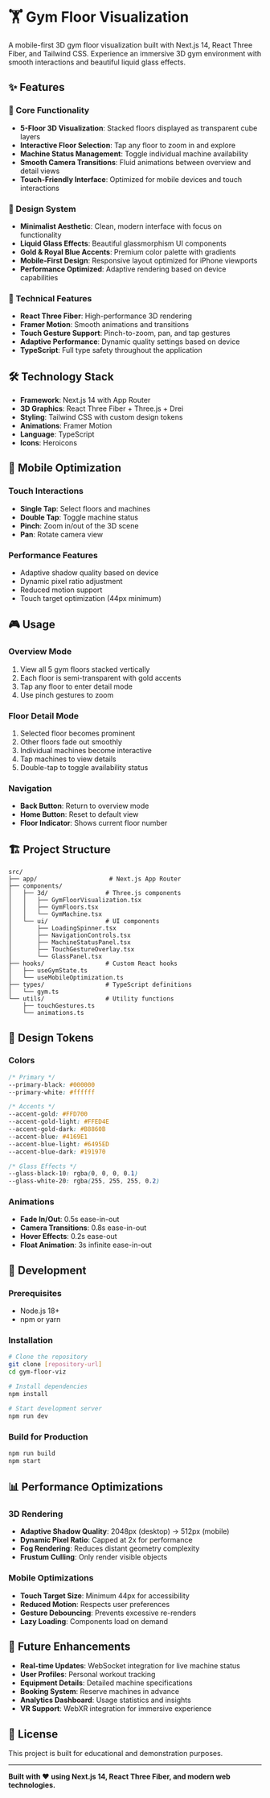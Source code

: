 # 🏋️ Gym Floor Visualization

A mobile-first 3D gym floor visualization built with Next.js 14, React Three Fiber, and Tailwind CSS. Experience an immersive 3D gym environment with smooth interactions and beautiful liquid glass effects.

## ✨ Features

### 🎯 Core Functionality
- **5-Floor 3D Visualization**: Stacked floors displayed as transparent cube layers
- **Interactive Floor Selection**: Tap any floor to zoom in and explore
- **Machine Status Management**: Toggle individual machine availability
- **Smooth Camera Transitions**: Fluid animations between overview and detail views
- **Touch-Friendly Interface**: Optimized for mobile devices and touch interactions

### 🎨 Design System
- **Minimalist Aesthetic**: Clean, modern interface with focus on functionality
- **Liquid Glass Effects**: Beautiful glassmorphism UI components
- **Gold & Royal Blue Accents**: Premium color palette with gradients
- **Mobile-First Design**: Responsive layout optimized for iPhone viewports
- **Performance Optimized**: Adaptive rendering based on device capabilities

### 🚀 Technical Features
- **React Three Fiber**: High-performance 3D rendering
- **Framer Motion**: Smooth animations and transitions
- **Touch Gesture Support**: Pinch-to-zoom, pan, and tap gestures
- **Adaptive Performance**: Dynamic quality settings based on device
- **TypeScript**: Full type safety throughout the application

## 🛠️ Technology Stack

- **Framework**: Next.js 14 with App Router
- **3D Graphics**: React Three Fiber + Three.js + Drei
- **Styling**: Tailwind CSS with custom design tokens
- **Animations**: Framer Motion
- **Language**: TypeScript
- **Icons**: Heroicons

## 📱 Mobile Optimization

### Touch Interactions
- **Single Tap**: Select floors and machines
- **Double Tap**: Toggle machine status
- **Pinch**: Zoom in/out of the 3D scene
- **Pan**: Rotate camera view

### Performance Features
- Adaptive shadow quality based on device
- Dynamic pixel ratio adjustment
- Reduced motion support
- Touch target optimization (44px minimum)

## 🎮 Usage

### Overview Mode
1. View all 5 gym floors stacked vertically
2. Each floor is semi-transparent with gold accents
3. Tap any floor to enter detail mode
4. Use pinch gestures to zoom

### Floor Detail Mode
1. Selected floor becomes prominent
2. Other floors fade out smoothly
3. Individual machines become interactive
4. Tap machines to view details
5. Double-tap to toggle availability status

### Navigation
- **Back Button**: Return to overview mode
- **Home Button**: Reset to default view
- **Floor Indicator**: Shows current floor number

## 🏗️ Project Structure

```
src/
├── app/                    # Next.js App Router
├── components/
│   ├── 3d/                # Three.js components
│   │   ├── GymFloorVisualization.tsx
│   │   ├── GymFloors.tsx
│   │   └── GymMachine.tsx
│   └── ui/                # UI components
│       ├── LoadingSpinner.tsx
│       ├── NavigationControls.tsx
│       ├── MachineStatusPanel.tsx
│       ├── TouchGestureOverlay.tsx
│       └── GlassPanel.tsx
├── hooks/                 # Custom React hooks
│   ├── useGymState.ts
│   └── useMobileOptimization.ts
├── types/                 # TypeScript definitions
│   └── gym.ts
└── utils/                 # Utility functions
    ├── touchGestures.ts
    └── animations.ts
```

## 🎨 Design Tokens

### Colors
```css
/* Primary */
--primary-black: #000000
--primary-white: #ffffff

/* Accents */
--accent-gold: #FFD700
--accent-gold-light: #FFED4E
--accent-gold-dark: #B8860B
--accent-blue: #4169E1
--accent-blue-light: #6495ED
--accent-blue-dark: #191970

/* Glass Effects */
--glass-black-10: rgba(0, 0, 0, 0.1)
--glass-white-20: rgba(255, 255, 255, 0.2)
```

### Animations
- **Fade In/Out**: 0.5s ease-in-out
- **Camera Transitions**: 0.8s ease-in-out
- **Hover Effects**: 0.2s ease-out
- **Float Animation**: 3s infinite ease-in-out

## 🔧 Development

### Prerequisites
- Node.js 18+
- npm or yarn

### Installation
```bash
# Clone the repository
git clone [repository-url]
cd gym-floor-viz

# Install dependencies
npm install

# Start development server
npm run dev
```

### Build for Production
```bash
npm run build
npm start
```

## 📊 Performance Optimizations

### 3D Rendering
- **Adaptive Shadow Quality**: 2048px (desktop) → 512px (mobile)
- **Dynamic Pixel Ratio**: Capped at 2x for performance
- **Fog Rendering**: Reduces distant geometry complexity
- **Frustum Culling**: Only render visible objects

### Mobile Optimizations
- **Touch Target Size**: Minimum 44px for accessibility
- **Reduced Motion**: Respects user preferences
- **Gesture Debouncing**: Prevents excessive re-renders
- **Lazy Loading**: Components load on demand

## 🎯 Future Enhancements

- **Real-time Updates**: WebSocket integration for live machine status
- **User Profiles**: Personal workout tracking
- **Equipment Details**: Detailed machine specifications
- **Booking System**: Reserve machines in advance
- **Analytics Dashboard**: Usage statistics and insights
- **VR Support**: WebXR integration for immersive experience

## 📄 License

This project is built for educational and demonstration purposes.

---

**Built with ❤️ using Next.js 14, React Three Fiber, and modern web technologies.**